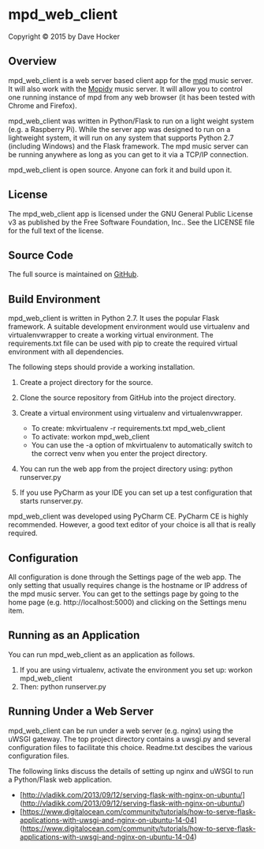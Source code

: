 # mpd\_web\_client
Copyright © 2015 by Dave Hocker

## Overview

mpd\_web\_client is a web server based client app for the [mpd](http://www.musicpd.org) music server.
It will also work with the [Mopidy](https://www.mopidy.com/) music server.
It will allow you to control one running instance of mpd from any web browser (it has been tested
with Chrome and Firefox).

mpd\_web\_client was written in Python/Flask to run on a light weight system (e.g. a Raspberry Pi).
While the server app was designed to run on a lightweight system, it will run on any system that
supports Python 2.7 (including Windows) and the Flask framework. The mpd music server can be running
anywhere as long as you can get to it via a TCP/IP connection.

mpd\_web\_client is open source. Anyone can fork it and build upon it.

## License

The mpd\_web\_client app is licensed under the GNU General Public License v3 as published by the Free Software Foundation, Inc.. See the
LICENSE file for the full text of the license.

## Source Code

The full source is maintained on [GitHub](https://www.github.com/dhocker/mpd\_web\_client).

## Build Environment

mpd\_web\_client is written in Python 2.7. It uses the popular Flask framework.
A suitable development environment would use virtualenv and virtualenvwrapper to create a working virtual environment.
The requirements.txt file can be used with pip to create the required virtual environment with all dependencies.

The following steps should provide a working installation.

1. Create a project directory for the source.
1. Clone the source repository from GitHub into the project directory.
1. Create a virtual environment using virtualenv and virtualenvwrapper.

   * To create: mkvirtualenv -r requirements.txt mpd_web_client
   * To activate: workon mpd_web_client
   * You can use the -a option of mkvirtualenv to automatically switch to the correct venv when you enter the 
project directory.

1. You can run the web app from the project directory using: python runserver.py
1. If you use PyCharm as your IDE you can set up a test configuration that starts runserver.py.

mpd\_web\_client was developed using PyCharm CE. PyCharm CE is highly recommended. However, a good text editor
of your choice is all that is really required.

## Configuration

All configuration is done through the Settings page of the web app. The only setting that usually requires change is the
hostname or IP address of the mpd music server. You can get to the settings page by going to the home page
(e.g. http://localhost:5000) and clicking on the Settings menu item.

## Running as an Application

You can run mpd\_web\_client as an application as follows.

1. If you are using virtualenv, activate the environment you set up: workon mpd_web_client
2. Then: python runserver.py

## Running Under a Web Server

mpd\_web\_client can be run under a web server (e.g. nginx) using the uWSGI gateway. The top project directory
contains a uwsgi.py and several configuration files to facilitate this choice. Readme.txt descibes the
various configuration files.

The following links discuss the details of setting up nginx and uWSGI to run a Python/Flask web application.

* [http://vladikk.com/2013/09/12/serving-flask-with-nginx-on-ubuntu/]
(http://vladikk.com/2013/09/12/serving-flask-with-nginx-on-ubuntu/)
* [https://www.digitalocean.com/community/tutorials/how-to-serve-flask-applications-with-uwsgi-and-nginx-on-ubuntu-14-04]
(https://www.digitalocean.com/community/tutorials/how-to-serve-flask-applications-with-uwsgi-and-nginx-on-ubuntu-14-04)
